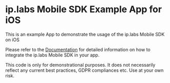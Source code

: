 # ip.labs Mobile SDK Example App for iOS

This is an example App to demonstrate the usage of the ip.labs Mobile SDK on iOS

Please refer to the [Documentation](http://mobile-sdk-docs.s3-website.eu-central-1.amazonaws.com/) for detailed information on how to integrate the ip.labs Mobile SDK in your app.

This code is only for demonstrational purposes. It does not necessarily reflect any current best practices, GDPR compliances etc. Use at your own risk.
